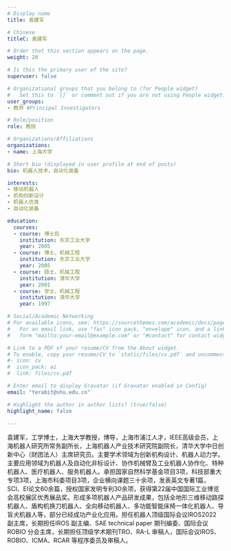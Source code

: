 ```yaml
---
# Display name
title: 袁建军

# Chinese
titleC: 袁建军

# Order that this section appears on the page.
weight: 20

# Is this the primary user of the site?
superuser: false

# Organizational groups that you belong to (for People widget)
#   Set this to `[]` or comment out if you are not using People widget.
user_groups:
- 教师 #Principal Investigators

# Role/position
role: 教授

# Organizations/Affiliations
organizations:
- name: 上海大学

# Short bio (displayed in user profile at end of posts)
bio: 机器人技术，自动化装备

interests:
- 移动机器人
- 机构创新设计
- 机器人仿真
- 自动化装备

education:
  courses:
  - course: 博士后
    institution: 东京工业大学
    year: 2005
  - course: 博士，机械工程
    institution: 东京工业大学
    year: 2005
  - course: 硕士，机械工程
    institution: 清华大学
    year: 2001
  - course: 学士，机械工程
    institution: 清华大学
    year: 1997

# Social/Academic Networking
# For available icons, see: https://sourcethemes.com/academic/docs/page-builder/#icons
#   For an email link, use "fas" icon pack, "envelope" icon, and a link in the
#   form "mailto:your-email@example.com" or "#contact" for contact widget.

# Link to a PDF of your resume/CV from the About widget.
# To enable, copy your resume/CV to `static/files/cv.pdf` and uncomment the lines below.
#- icon: cv
#  icon_pack: ai
#  link: files/cv.pdf

# Enter email to display Gravatar (if Gravatar enabled in Config)
email: "terabit@shu.edu.cn"

# Highlight the author in author lists? (true/false)
highlight_name: false

---
```


袁建军，工学博士，上海大学教授，博导，上海市浦江人才，IEEE高级会员，上海机器人研究所常务副所长，上海机器人产业技术研究院副院长，清华大学中日创新中心（财团法人）主席研究员。主要学术领域为创新机构设计、机器人动力学。主要应用领域为机器人及自动化非标设计、协作机械臂及工业机器人协作化、特种机器人、医疗机器人、服务机器人。承担国家自然科学基金项目3项，科技部重大专项3项，上海市科委项目3项，企业横向课题三十余项，发表英文专著1篇，SCI、EI论文60余篇，授权国家发明专利30余项，获得第22届中国国际工业博览会高校展区优秀展品奖。形成多项机器人产品研发成果，包括全地形三维移动路探机器人、盾构机换刀机器人、全向移动机器人、多功能智能床椅一体化机器人、导盲犬机器人等，部分已经成功产业化应用。担任机器人顶级国际会议IROS2022 副主席，长期担任IROS 副主编、SAE technical paper 期刊编委、国际会议ROBIO 分会主席，长期担任顶级学术期刊TRO、RA-L 审稿人，国际会议IROS、ROBIO、ICMA、RCAR 等程序委员及审稿人。